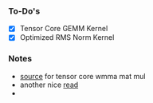 ### To-Do's
- [x] Tensor Core GEMM Kernel
- [x] Optimized RMS Norm Kernel

### Notes
* [source](https://github.com/wzsh/wmma_tensorcore_sample/blob/master/matrix_wmma/matrix_wmma/main.cu) for tensor core wmma mat mul
* another nice [read](https://leimao.github.io/blog/NVIDIA-Tensor-Core-Programming/)
* 